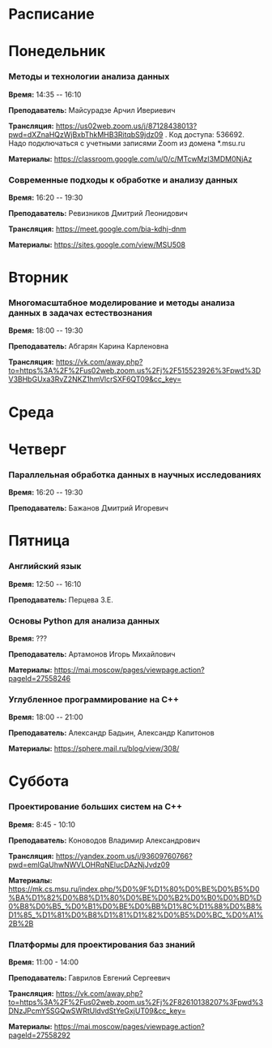 # Расписание

# Понедельник

### Методы и технологии анализа данных

**Время:** 14:35 -- 16:10

**Преподаватель:** Майсурадзе Арчил Ивериевич

**Трансляция:**  https://us02web.zoom.us/j/87128438013?pwd=dXZnaHQzWjBxbThkMHB3RitqbS9jdz09 .
Код доступа: 536692.
Надо подключаться с учетными записями Zoom из домена \*.msu.ru

**Материалы:** https://classroom.google.com/u/0/c/MTcwMzI3MDM0NjAz

### Современные подходы к обработке и анализу данных

**Время:** 16:20 -- 19:30

**Преподаватель:** Ревизников Дмитрий Леонидович

**Трансляция:** https://meet.google.com/bia-kdhj-dnm

**Материалы:** https://sites.google.com/view/MSU508

# Вторник

### Многомасштабное моделирование и методы анализа данных в задачах естествознания

**Время:** 18:00 -- 19:30

**Преподаватель:** Абгарян Карина Карленовна

**Трансляция:** https://vk.com/away.php?to=https%3A%2F%2Fus02web.zoom.us%2Fj%2F515523926%3Fpwd%3DV3BHbGUxa3RvZ2NKZ1hmVlcrSXF6QT09&cc_key=

# Среда

# Четверг

### Параллельная обработка данных в научных исследованиях

**Время:** 16:20 -- 19:30

**Преподаватель:** Бажанов Дмитрий Игоревич

# Пятница

### Английский язык

**Время:** 12:50 -- 16:10

**Преподаватель:** Перцева З.Е.

### Основы Python для анализа данных

**Время:** ???

**Преподаватель:** Артамонов Игорь Михайлович

**Материалы:** https://mai.moscow/pages/viewpage.action?pageId=27558246

### Углубленное программирование на C++

**Время:** 18:00 -- 21:00

**Преподаватель:** Александр Бадьин, Александр Капитонов

**Материалы:** https://sphere.mail.ru/blog/view/308/

# Суббота

### Проектирование больших систем на С++

**Время:** 8:45 - 10:10

**Преподаватель:** Коноводов Владимир Александрович

**Трансляция:** https://yandex.zoom.us/j/93609760766?pwd=emlGaUhwNWVLOHRqNElucDAzNjJvdz09

**Материалы:** https://mk.cs.msu.ru/index.php/%D0%9F%D1%80%D0%BE%D0%B5%D0%BA%D1%82%D0%B8%D1%80%D0%BE%D0%B2%D0%B0%D0%BD%D0%B8%D0%B5_%D0%B1%D0%BE%D0%BB%D1%8C%D1%88%D0%B8%D1%85_%D1%81%D0%B8%D1%81%D1%82%D0%B5%D0%BC_%D0%A1%2B%2B

### Платформы для проектирования баз знаний

**Время:** 11:00 - 14:00

**Преподаватель:** Гаврилов Евгений Сергеевич

**Трансляция:** https://vk.com/away.php?to=https%3A%2F%2Fus02web.zoom.us%2Fj%2F82610138207%3Fpwd%3DNzJPcmY5SGQwSWRtUldvdStYeGxjUT09&cc_key=

**Материалы:** https://mai.moscow/pages/viewpage.action?pageId=27558292
